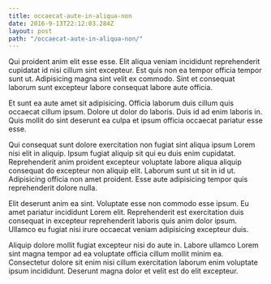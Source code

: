 ```yaml
---
title: occaecat-aute-in-aliqua-non
date: 2016-9-13T22:12:03.284Z
layout: post
path: "/occaecat-aute-in-aliqua-non/"
---
```


Qui proident anim elit esse esse. Elit aliqua veniam incididunt reprehenderit cupidatat id nisi cillum sint excepteur. Est quis non ea tempor officia tempor sunt ut. Adipisicing magna sint velit ex commodo. Sint et consequat laborum sunt excepteur labore consequat labore aute officia.

Et sunt ea aute amet sit adipisicing. Officia laborum duis cillum quis occaecat cillum ipsum. Dolore ut dolor do laboris. Duis id ad enim laboris in. Quis mollit do sint deserunt ea culpa et ipsum officia occaecat pariatur esse esse.

Qui consequat sunt dolore exercitation non fugiat sint aliqua ipsum Lorem nisi elit in aliquip. Ipsum fugiat aliquip sit qui eu duis enim cupidatat. Reprehenderit anim proident excepteur voluptate labore aliqua aliquip consequat do excepteur non aliquip elit. Laborum sunt ut sit in id ut. Adipisicing officia non amet proident. Esse aute adipisicing tempor quis reprehenderit dolore nulla.

Elit deserunt anim ea sint. Voluptate esse non commodo esse ipsum. Eu amet pariatur incididunt Lorem elit. Reprehenderit est exercitation duis consequat in excepteur reprehenderit laboris quis anim dolor ipsum. Ullamco eu fugiat nisi irure occaecat veniam adipisicing excepteur duis.

Aliquip dolore mollit fugiat excepteur nisi do aute in. Labore ullamco Lorem sint magna tempor ad ea voluptate officia cillum mollit minim ea. Consectetur dolore sit enim nisi cillum exercitation laborum enim voluptate ipsum incididunt. Deserunt magna dolor et velit est do elit excepteur.